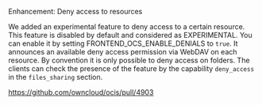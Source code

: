 Enhancement: Deny access to resources

We added an experimental feature to deny access to a certain resource. This feature is disabled by default and considered as EXPERIMENTAL. You can enable it by setting FRONTEND_OCS_ENABLE_DENIALS to `true`. It announces an available deny access permission via WebDAV on each resource. By convention it is only possible to deny access on folders. The clients can check the presence of the feature by the capability `deny_access` in the `files_sharing` section.

https://github.com/owncloud/ocis/pull/4903
